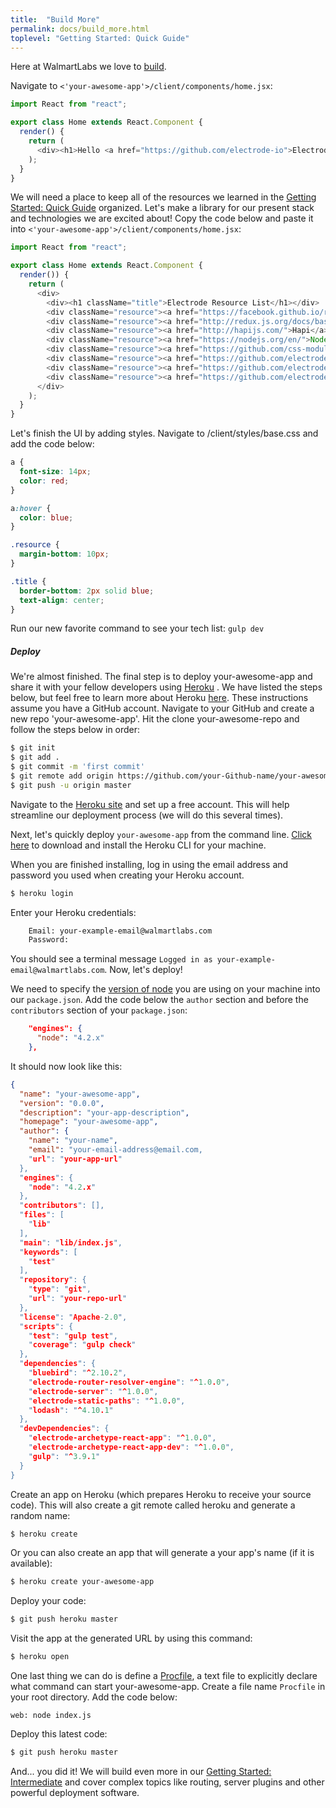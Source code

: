 ```yaml
---
title:  "Build More"
permalink: docs/build_more.html
toplevel: "Getting Started: Quick Guide"
---
```

Here at WalmartLabs we love to [build](http://www.walmartlabs.com/2016/08/weve-moved-follow-walmartlabs-on-medium/).

Navigate to `<'your-awesome-app'>/client/components/home.jsx`:

```javascript
import React from "react";

export class Home extends React.Component {
  render() {
    return (
      <div><h1>Hello <a href="https://github.com/electrode-io">Electrode</a></h1></div>
    );
  }
}
```

We will need a place to keep all of the resources we learned in the [Getting Started: Quick Guide](quick_guide.html) organized. Let's make a library for our present stack and technologies we are excited about! Copy the code below and paste it into `<'your-awesome-app'>/client/components/home.jsx`:

```javascript
import React from "react";

export class Home extends React.Component {
  render()) {
    return (
      <div>
        <div><h1 className="title">Electrode Resource List</h1></div>
        <div className="resource"><a href="https://facebook.github.io/react/index.html">React</a></div>
        <div className="resource"><a href="http://redux.js.org/docs/basics/UsageWithReact.html">Redux</a></div>
        <div className="resource"><a href="http://hapijs.com/">Hapi</a></div>
        <div className="resource"><a href="https://nodejs.org/en/">Node</a></div>
        <div className="resource"><a href="https://github.com/css-modules/css-modules">CSS Modules</a></div>
        <div className="resource"><a href="https://github.com/electrode-io/electrode-confippet">Electrode-Confippet</a></div>
        <div className="resource"><a href="https://github.com/electrode-io/electrode/server">Electrode-Server</a></div>
        <div className="resource"><a href="https://github.com/electrode-io/redux-router-engine">Redux-Router-Engine</a></div>
      </div>
    );
  }
}
```

Let's finish the UI by adding styles. Navigate to <your-awesome-app>/client/styles/base.css and add the code below:

```css
a {
  font-size: 14px;
  color: red;
}

a:hover {
  color: blue;
}

.resource {
  margin-bottom: 10px;
}

.title {
  border-bottom: 2px solid blue;
  text-align: center;
}
```

Run our new favorite command to see your tech list: `gulp dev`

##### Deploy

<p class="body-text">We're almost finished. The final step is to deploy your-awesome-app and share it with your fellow developers using <a href="https://devcenter.heroku.com/categories/deployment" class="doc-links">Heroku</a> . We have listed the steps below, but feel free to learn more about Heroku <a href="https://devcenter.heroku.com/articles/getting-started-with-nodejs#introduction" class="doc-links">here</a>. These instructions assume you have a GitHub account. Navigate to your GitHub and create a new repo 'your-awesome-app'. Hit the clone your-awesome-repo and follow the steps below in order:</p>

```bash
$ git init
$ git add .
$ git commit -m 'first commit'
$ git remote add origin https://github.com/your-Github-name/your-awesome-app.git
$ git push -u origin master
```

Navigate to the [Heroku site](https://signup.heroku.com/dc) and set up a free account. This will help streamline our deployment process (we will do this several times).

Next, let's quickly deploy `your-awesome-app` from the command line. [Click here](https://devcenter.heroku.com/articles/getting-started-with-nodejs#set-up") to download and install the Heroku CLI for your machine.

When you are finished installing, log in using the email address and password you used when creating your Heroku account.

```bash
$ heroku login
```

Enter your Heroku credentials:

```bash
    Email: your-example-email@walmartlabs.com
    Password:
```

You should see a terminal message `Logged in as your-example-email@walmartlabs.com`. Now, let's deploy!

We need to specify the [version of node](https://devcenter.heroku.com/articles/node-best-practices) you are using on your machine into our `package.json`. Add the code below the `author` section and before the `contributors` section of your `package.json`:

```json
    "engines": {
      "node": "4.2.x"
    },
```

It should now look like this:

```json
{
  "name": "your-awesome-app",
  "version": "0.0.0",
  "description": "your-app-description",
  "homepage": "your-awesome-app",
  "author": {
    "name": "your-name",
    "email": "your-email-address@email.com,
    "url": "your-app-url"
  },
  "engines": {
    "node": "4.2.x"
  },
  "contributors": [],
  "files": [
    "lib"
  ],
  "main": "lib/index.js",
  "keywords": [
    "test"
  ],
  "repository": {
    "type": "git",
    "url": "your-repo-url"
  },
  "license": "Apache-2.0",
  "scripts": {
    "test": "gulp test",
    "coverage": "gulp check"
  },
  "dependencies": {
    "bluebird": "^2.10.2",
    "electrode-router-resolver-engine": "^1.0.0",
    "electrode-server": "^1.0.0",
    "electrode-static-paths": "^1.0.0",
    "lodash": "^4.10.1"
  },
  "devDependencies": {
    "electrode-archetype-react-app": "^1.0.0",
    "electrode-archetype-react-app-dev": "^1.0.0",
    "gulp": "^3.9.1"
  }
}
```

Create an app on Heroku (which prepares Heroku to receive your source code). This will also create a git remote called heroku and generate a random name:

```bash
$ heroku create
```

Or you can also create an app that will generate a your app's name (if it is available):

```bash
$ heroku create your-awesome-app
```

Deploy your code:

```bash
$ git push heroku master
```

Visit the app at the generated URL by using this command:

```bash
$ heroku open
```
One last thing we can do is define a [Procfile](https://devcenter.heroku.com/articles/getting-started-with-nodejs#define-a-procfile), a text file to explicitly declare what command can start your-awesome-app. Create a file name `Procfile` in your root directory. Add the code below:

```
web: node index.js
```

Deploy this latest code:

```bash
$ git push heroku master
```

And... you did it! We will build even more in our [Getting Started: Intermediate](create_standalone_component.html) and cover complex topics like routing, server plugins and other powerful deployment software.
